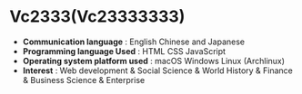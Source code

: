 # Vc2333(Vc23333333)

- **Communication language** : English Chinese and Japanese 
- **Programming language Used** : HTML CSS JavaScript
- **Operating system platform used** : macOS Windows Linux (Archlinux)
- **Interest** : Web development & Social Science & World History & Finance & Business Science & Enterprise 